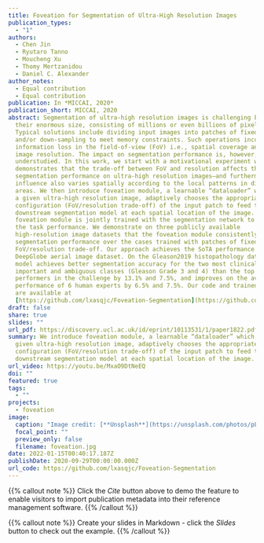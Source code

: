 ```yaml
---
title: Foveation for Segmentation of Ultra-High Resolution Images
publication_types:
  - "1"
authors:
  - Chen Jin
  - Ryutaro Tanno
  - Moucheng Xu
  - Thomy Mertzanidou
  - Daniel C. Alexander
author_notes:
  - Equal contribution
  - Equal contribution
publication: In *MICCAI, 2020*
publication_short: MICCAI, 2020
abstract: Segmentation of ultra-high resolution images is challenging because of
  their enormous size, consisting of millions or even billions of pixels.
  Typical solutions include dividing input images into patches of fixed size
  and/or down-sampling to meet memory constraints. Such operations incur
  information loss in the field-of-view (FoV) i.e., spatial coverage and the
  image resolution. The impact on segmentation performance is, however, as yet
  understudied. In this work, we start with a motivational experiment which
  demonstrates that the trade-off between FoV and resolution affects the
  segmentation performance on ultra-high resolution images—and furthermore, its
  influence also varies spatially according to the local patterns in different
  areas. We then introduce foveation module, a learnable “dataloader” which, for
  a given ultra-high resolution image, adaptively chooses the appropriate
  configuration (FoV/resolution trade-off) of the input patch to feed to the
  downstream segmentation model at each spatial location of the image. The
  foveation module is jointly trained with the segmentation network to maximise
  the task performance. We demonstrate on three publicly available
  high-resolution image datasets that the foveation module consistently improves
  segmentation performance over the cases trained with patches of fixed
  FoV/resolution trade-off. Our approach achieves the SoTA performance on the
  DeepGlobe aerial image dataset. On the Gleason2019 histopathology dataset, our
  model achieves better segmentation accuracy for the two most clinically
  important and ambiguous classes (Gleason Grade 3 and 4) than the top
  performers in the challenge by 13.1% and 7.5%, and improves on the average
  performance of 6 human experts by 6.5% and 7.5%. Our code and trained models
  are available at
  [https://github.com/lxasqjc/Foveation-Segmentation](https://github.com/lxasqjc/Foveation-Segmentation).
draft: false
share: true 
slides: ""
url_pdf: https://discovery.ucl.ac.uk/id/eprint/10113531/1/paper1822.pdf
summary: We introduce foveation module, a learnable “dataloader” which, for a
  given ultra-high resolution image, adaptively chooses the appropriate
  configuration (FoV/resolution trade-off) of the input patch to feed to the
  downstream segmentation model at each spatial location of the image.
url_video: https://youtu.be/MxaO9DtNeEQ
doi: ""
featured: true
tags:
  - ""
projects:
  - foveation
image:
  caption: "Image credit: [**Unsplash**](https://unsplash.com/photos/pLCdAaMFLTE)"
  focal_point: ""
  preview_only: false
  filename: foveation.jpg
date: 2022-01-15T00:40:17.187Z
publishDate: 2020-09-29T00:00:00.000Z
url_code: https://github.com/lxasqjc/Foveation-Segmentation
---
```


{{% callout note %}}
Click the *Cite* button above to demo the feature to enable visitors to import publication metadata into their reference management software.
{{% /callout %}}

{{% callout note %}}
Create your slides in Markdown - click the *Slides* button to check out the example.
{{% /callout %}}

<!-- Supplementary notes can be added here, including [code, math, and images](https://wowchemy.com/docs/writing-markdown-latex/). -->
